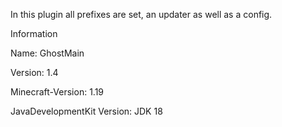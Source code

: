 In this plugin all prefixes are set, an updater as well as a config.

Information

Name: GhostMain

Version: 1.4

Minecraft-Version: 1.19

JavaDevelopmentKit Version: JDK 18

